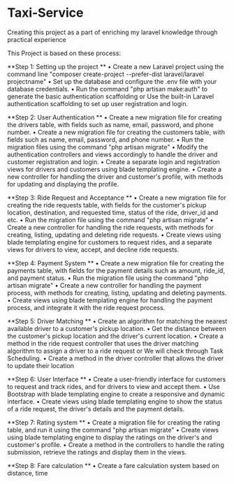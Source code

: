 # Taxi-Service

Creating this project as a part of enriching my laravel knowledge through practical experience

This Project is based on these process:

**Step 1: Setting up the project **
• Create a new Laravel project using the command line "composer 
create-project --prefer-dist laravel/laravel projectname" 
• Set up the database and configure the .env file with your database 
credentials. 
• Run the command "php artisan make:auth" to generate the basic 
authentication scaffolding or Use the built-in Laravel authentication 
scaffolding to set up user registration and login. 


**Step 2: User Authentication **
• Create a new migration file for creating the drivers table, with fields 
such as name, email, password, and phone number. 
• Create a new migration file for creating the customers table, with fields 
such as name, email, password, and phone number. 
• Run the migration files using the command "php artisan migrate" 
• Modify the authentication controllers and views accordingly to handle 
the driver and customer registration and login. 
• Create a separate login and registration views for drivers and 
customers using blade templating engine. 
• Create a new controller for handling the driver and customer's profile, 
with methods for updating and displaying the profile. 


**Step 3: Ride Request and Acceptance **
• Create a new migration file for creating the ride requests table, with 
fields for the customer's pickup location, destination, and requested 
time, status of the ride, driver_id and etc. 
• Run the migration file using the command "php artisan migrate" 
• Create a new controller for handling the ride requests, with methods for 
creating, listing, updating and deleting ride requests. 
• Create views using blade templating engine for customers to request 
rides, and a separate views for drivers to view, accept, and decline ride 
requests. 


**Step 4: Payment System **
• Create a new migration file for creating the payments table, with fields 
for the payment details such as amount, ride_id, and payment status. 
• Run the migration file using the command "php artisan migrate" 
• Create a new controller for handling the payment process, with 
methods for creating, listing, updating and deleting payments. 
• Create views using blade templating engine for handling the payment 
process, and integrate it with the ride request process. 


**Step 5: Driver Matching **
• Create an algorithm for matching the nearest available driver to a 
customer's pickup location. 
• Get the distance between the customer's pickup location and the 
driver's current location. 
• Create a method in the ride request controller that uses the driver 
matching algorithm to assign a driver to a ride request or We will check 
through Task Scheduling. 
• Create a method in the driver controller that allows the driver to update 
their location 


**Step 6: User Interface **
• Create a user-friendly interface for customers to request and track 
rides, and for drivers to view and accept them. 
• Use Bootstrap with blade templating engine to create a responsive and 
dynamic interface. 
• Create views using blade templating engine to show the status of a ride 
request, the driver's details and the payment details. 


**Step 7: Rating system **
• Create a migration file for creating the rating table, and run it using the 
command "php artisan migrate" 
• Create views using blade templating engine to display the ratings on 
the driver's and customer's profile. 
• Create a method in the controllers to handle the rating submission, 
retrieve the ratings and display them in the views.


**Step 8: Fare calculation **
• Create a fare calculation system based on distance, time
